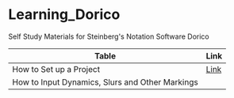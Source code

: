 # Learning_Dorico
Self Study Materials for Steinberg's Notation Software Dorico 



| Table                                           | Link                                                         |
| ----------------------------------------------- | ------------------------------------------------------------ |
| How to Set up a Project                         | [Link](https://github.com/JKart/Learning_Dorico/blob/master/How%20to%20Input%20and%20Edit%20Notes.md) |
| How to Input Dynamics, Slurs and Other Markings |                                                              |

